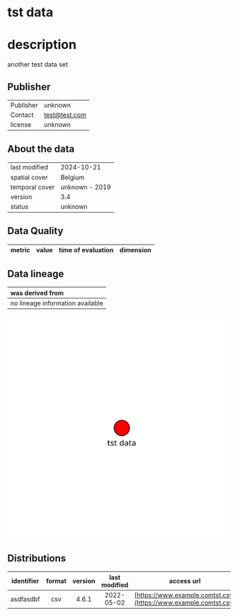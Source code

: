 
tst data
========

# description
  
another test data set
## Publisher

|||
| :--- | :--- |
|Publisher|unknown|
|Contact|test@test.com|
|license|unknown|

## About the data

|||
| :--- | :--- |
|last modified|2024-10-21|
|spatial cover|Belgium|
|temporal cover|unknown - 2019|
|version|3.4|
|status|unknown|

## Data Quality

|metric|value|time of evaluation|dimension|
| :---: | :---: | :---: | :---: |

## Data lineage

|was derived from|
| :--- |
|no lineage information available|
  
![Lineage overview](figures/dsdfadf_lineage.svg)
## Distributions

|identifier|format|version|last modified|access url|
| :---: | :---: | :---: | :---: | :---: |
|asdfasdbf|csv|4.6.1|2022-05-02|[https://www.example.comtst.csv](https://www.example.comtst.csv)|
